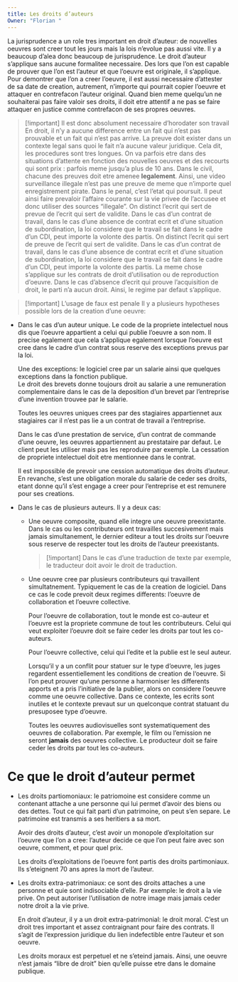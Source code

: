 ```yaml
---
title: Les droits d’auteurs
Owner: "Florian "
---
```

La jurisprudence a un role tres important en droit d’auteur: de nouvelles oeuvres sont creer tout les jours mais la lois n’evolue pas aussi vite. Il y a beaucoup d’alea donc beaucoup de jurisprudence.
Le droit d’auteur s’applique sans aucune formalitee necessaire. Des lors que l’on est capable de prouver que l’on est l’auteur et que l’oeuvre est originale, il s’applique. Pour demontrer que l’on a creer l’oeuvre, il est aussi necessaire d’attester de sa date de creation, autrement, n’importe qui pourrait copier l’oeuvre et attaquer en contrefacon l’auteur original. Quand bien meme quelqu’un ne souhaiterai pas faire valoir ses droits, il doit etre attentif a ne pas se faire attaquer en justice comme contrefacon de ses propres oeuvres.

> [!important] Il est donc absolument necessaire d’horodater son travail
En droit, il n’y a aucune difference entre un fait qui n’est pas prouvable et un fait qui n’est pas arrive. La preuve doit exister dans un contexte legal sans quoi le fait n’a aucune valeur juridique.
Cela dit, les procedures sont tres longues. On va parfois etre dans des situations d’attente en fonction des nouvelles oeuvres et des recourts qui sont prix : parfois meme jusqu’a plus de 10 ans.
Dans le civil, chacune des preuves doit etre amenee **legalement**. Ainsi, une video surveillance illegale n’est pas une preuve de meme que n’importe quel enregistrement pirate.
Dans le penal, c’est l’etat qui poursuit. Il peut ainsi faire prevaloir l’affaire courante sur la vie privee de l’accusee et donc utiliser des sources “illegale”.
On distinct l’ecrit qui sert de prevue de l’ecrit qui sert de validite. Dans le cas d’un contrat de travail, dans le cas d’une absence de contrat ecrit et d’une situation de subordination, la loi considere que le travail se fait dans le cadre d’un CDI, peut importe la volonte des partis.
On distinct l’ecrit qui sert de preuve de l’ecrit qui sert de validite. Dans le cas d’un contrat de travail, dans le cas d’une absence de contrat ecrit et d’une situation de subordination, la loi considere que le travail se fait dans le cadre d’un CDI, peut importe la volonte des partis.
La meme chose s’applique sur les contrats de droit d’utilisation ou de reproduction d’oeuvre. Dans le cas d’absence d’ecrit qui prouve l’acquisition de droit, le parti n’a aucun droit. Ainsi, le regime par defaut s’applique.

> [!important] L’usage de faux est penale
Il y a plusieurs hypotheses possible lors de la creation d’une oeuvre:
- Dans le cas d’un auteur unique. Le code de la propriete intelectuel nous dis que l’oeuvre appartient a celui qui publie l’oeuvre a son nom. Il precise egalement que cela s’applique egalement lorsque l’oeuvre est cree dans le cadre d’un contrat sous reserve des exceptions prevus par la loi.
    
    Une des exceptions: le logiciel cree par un salarie ainsi que quelques exceptions dans la fonction publique.  
    Le droit des brevets donne toujours droit au salarie a une remuneration complementaire dans le cas de la deposition d’un brevet par l’entreprise d’une invention trouvee par le salarie.
    
    Toutes les oeuvres uniques crees par des stagiaires appartiennet aux stagiaires car il n’est pas lie a un contrat de travail a l’entreprise.
    
    Dans le cas d’une prestation de service, d’un contrat de commande d’une oeuvre, les oeuvres appartiennent au prestataire par defaut. Le client peut les utiliser mais pas les reproduire par exemple. La cessation de propriete intelectuel doit etre mentionnee dans le contrat.
    
    Il est impossible de prevoir une cession automatique des droits d’auteur. En revanche, s’est une obligation morale du salarie de ceder ses droits, etant donne qu’il s’est engage a creer pour l’entreprise et est remunere pour ses creations.
    
- Dans le cas de plusieurs auteurs. Il y a deux cas:
    - Une oeuvre composite, quand elle integre une oeuvre preexistante. Dans le cas ou les contributeurs ont travailles succesivement mais jamais simultanement, le dernier editeur a tout les droits sur l’oeuvre sous reserve de respecter tout les droits de l’auteur preexistants.
        
        > [!important] Dans le cas d’une traduction de texte par exemple, le traducteur doit avoir le droit de traduction.
        
    - Une oeuvre cree par plusieurs contributeurs qui travaillent simultatnement. Typiquement le cas de la creation de logiciel. Dans ce cas le code prevoit deux regimes differents: l’oeuvre de collaboration et l’oeuvre collective.
        
        Pour l’oeuvre de collaboration, tout le monde est co-auteur et l’oeuvre est la propriete commune de tout les contributeurs. Celui qui veut exploiter l’oeuvre doit se faire ceder les droits par tout les co-auteurs.
        
        Pour l’oeuvre collective, celui qui l’edite et la publie est le seul auteur.
        
        Lorsqu’il y a un conflit pour statuer sur le type d’oeuvre, les juges regardent essentiellement les conditions de creation de l‘oeuvre. Si l’on peut prouver qu’une personne a harmoniser les differents apports et a pris l’initiative de la publier, alors on considere l’oeuvre comme une oeuvre collective. Dans ce contexte, les ecrits sont inutiles et le contexte prevaut sur un quelconque contrat statuant du presuposee type d’oeuvre.
        
        Toutes les oeuvres audiovisuelles sont systematiquement des oeuvres de collaboration. Par exemple, le film ou l’emission ne seront **jamais** des oeuvres collective. Le producteur doit se faire ceder les droits par tout les co-auteurs.
        
# Ce que le droit d’auteur permet
- Les droits partiomoniaux: le patriomoine est considere comme un contenant attache a une personne qui lui permet d’avoir des biens ou des dettes. Tout ce qui fait parti d’un patrimoine, on peut s’en separe. Le patrimoine est transmis a ses heritiers a sa mort.
    
    Avoir des droits d’auteur, c’est avoir un monopole d’exploitation sur l’oeuvre que l’on a cree: l’auteur decide ce que l’on peut faire avec son oeuvre, comment, et pour quel prix.
    
    Les droits d’exploitations de l’oeuvre font partis des droits partimoniaux. Ils s’eteignent 70 ans apres la mort de l’auteur.
    
- Les droits extra-patrimoniaux: ce sont des droits attaches a une personne et quie sont indisociable d’elle. Par exemple: le droit a la vie prive. On peut autoriser l’utilisation de notre image mais jamais ceder notre droit a la vie prive.
    
    En droit d’auteur, il y a un droit extra-patrimonial: le droit moral. C’est un droit tres important et assez contraignant pour faire des contrats. Il s’agit de l’expression juridique du lien indefectible entre l’auteur et son oeuvre.
    
    Les droits moraux est perpetuel et ne s’eteind jamais. Ainsi, une oeuvre n’est jamais “libre de droit” bien qu’elle puisse etre dans le domaine publique.